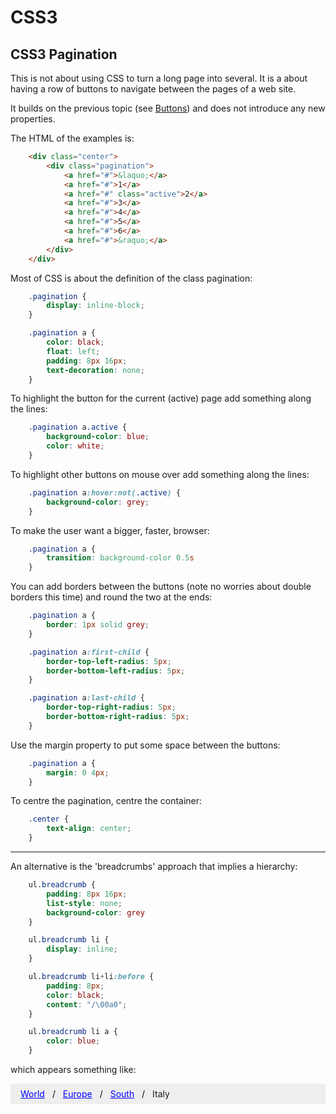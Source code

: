 <!DOCTYPE html>
<html>

<link rel="stylesheet" href="../styles/style-sheet.css" />

<body>

# CSS3

## CSS3 Pagination

This is not about using CSS to turn a long page into several.
It is a about having a row of buttons to navigate between the pages of a web site.

It builds on the previous topic (see [Buttons](buttons.html)) and does not introduce any new properties.

The HTML of the examples is:

```html
    <div class="center">
        <div class="pagination">
            <a href="#">&laquo;</a>
            <a href="#">1</a>
            <a href="#" class="active">2</a>
            <a href="#">3</a>
            <a href="#">4</a>
            <a href="#">5</a>
            <a href="#">6</a>
            <a href="#">&raquo;</a>
        </div>
    </div>
```

Most of CSS is about the definition of the class pagination:

```css
    .pagination {
        display: inline-block;
    }

    .pagination a {
        color: black;
        float: left;
        padding: 8px 16px;
        text-decoration: none;
    }
```

To highlight the button for the current (active) page add something along the lines:

```css
    .pagination a.active {
        background-color: blue;
        color: white;
    }
```

To highlight other buttons on mouse over add something along the lines:

```css
    .pagination a:hover:not(.active) {
        background-color: grey;
    }
```

To make the user want a bigger, faster, browser:

```css
    .pagination a {
        transition: background-color 0.5s
    }
```

You can add borders between the buttons (note no worries about double borders this time) and
round the two at the ends:

```css
    .pagination a {
        border: 1px solid grey;
    }

    .pagination a:first-child {
        border-top-left-radius: 5px;
        border-bottom-left-radius: 5px;
    }

    .pagination a:last-child {
        border-top-right-radius: 5px;
        border-bottom-right-radius: 5px;
    }
```

Use the margin property to put some space between the buttons:

```css
    .pagination a {
        margin: 0 4px;
    }
```

To centre the pagination, centre the container:

```css
    .center {
        text-align: center;
    }
```

<hr />

An alternative is the 'breadcrumbs' approach that implies a hierarchy:

```css
    ul.breadcrumb {
        padding: 8px 16px;
        list-style: none;
        background-color: grey
    }

    ul.breadcrumb li {
        display: inline;
    }

    ul.breadcrumb li+li:before {
        padding: 8px;
        color: black;
        content: "/\00a0";
    }

    ul.breadcrumb li a {
        color: blue;
    }
```

which appears something like:

<style>
    ul.breadcrumb {
        padding: 8px 16px;
        list-style: none;
        background-color: #eee;
    }
    ul.breadcrumb li {display: inline;}
    ul.breadcrumb li+li:before {
        padding: 8px;
        color: black;
        content: "/\00a0";
    }
    ul.breadcrumb li a {color: blue;}
</style>

<ul class="breadcrumb">
    <li><a href="#">World</a></li>
    <li><a href="#">Europe</a></li>
    <li><a href="#">South</a></li>
    <li>Italy</li>
</ul>

</body>
</html>
